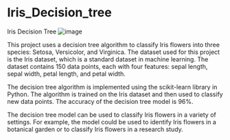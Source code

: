 # Iris_Decision_tree


Iris Decision Tree
![image](https://github.com/Amyydv/Iris_Decision_tree/assets/112614485/6f1ca783-ee07-40de-88f1-2308ff50b2e9)

This project uses a decision tree algorithm to classify Iris flowers into three species: Setosa, Versicolor, and Virginica. The dataset used for this project is the Iris dataset, which is a standard dataset in machine learning. The dataset contains 150 data points, each with four features: sepal length, sepal width, petal length, and petal width.

The decision tree algorithm is implemented using the scikit-learn library in Python. The algorithm is trained on the Iris dataset and then used to classify new data points. The accuracy of the decision tree model is 96%.

The decision tree model can be used to classify Iris flowers in a variety of settings. For example, the model could be used to identify Iris flowers in a botanical garden or to classify Iris flowers in a research study.
